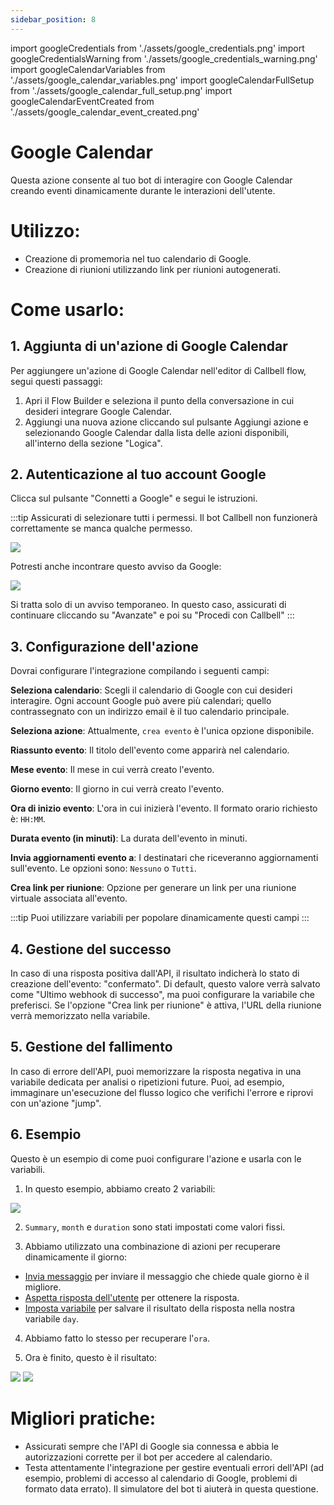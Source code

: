 ```yaml
---
sidebar_position: 8
---
```


import googleCredentials from './assets/google_credentials.png'
import googleCredentialsWarning from './assets/google_credentials_warning.png'
import googleCalendarVariables from './assets/google_calendar_variables.png'
import googleCalendarFullSetup from './assets/google_calendar_full_setup.png'
import googleCalendarEventCreated from './assets/google_calendar_event_created.png'

# Google Calendar

Questa azione consente al tuo bot di interagire con Google Calendar creando eventi dinamicamente durante le interazioni dell'utente.

# Utilizzo:

- Creazione di promemoria nel tuo calendario di Google.
- Creazione di riunioni utilizzando link per riunioni autogenerati.

# Come usarlo:

## 1. Aggiunta di un'azione di Google Calendar

Per aggiungere un'azione di Google Calendar nell'editor di Callbell flow, segui questi passaggi:

1. Apri il Flow Builder e seleziona il punto della conversazione in cui desideri integrare Google Calendar.
2. Aggiungi una nuova azione cliccando sul pulsante Aggiungi azione e selezionando Google Calendar dalla lista delle azioni disponibili, all'interno della sezione "Logica".

## 2. Autenticazione al tuo account Google

Clicca sul pulsante "Connetti a Google" e segui le istruzioni.

:::tip
Assicurati di selezionare tutti i permessi. Il bot Callbell non funzionerà correttamente se manca qualche permesso.

<div class="text--center">
    <img src={googleCredentials} width={500} />
</div>

Potresti anche incontrare questo avviso da Google:

<div class="text--center">
    <img src={googleCredentialsWarning} width={500} />
</div>

Si tratta solo di un avviso temporaneo. In questo caso, assicurati di continuare cliccando su "Avanzate" e poi su "Procedi con Callbell"
:::

## 3. Configurazione dell'azione

Dovrai configurare l'integrazione compilando i seguenti campi:

**Seleziona calendario**: Scegli il calendario di Google con cui desideri interagire. Ogni account Google può avere più calendari; quello contrassegnato con un indirizzo email è il tuo calendario principale.

**Seleziona azione**: Attualmente, `crea evento` è l'unica opzione disponibile.

**Riassunto evento**: Il titolo dell'evento come apparirà nel calendario.

**Mese evento**: Il mese in cui verrà creato l'evento.

**Giorno evento**: Il giorno in cui verrà creato l'evento.

**Ora di inizio evento**: L'ora in cui inizierà l'evento. Il formato orario richiesto è: `HH:MM`.

**Durata evento (in minuti)**: La durata dell'evento in minuti.

**Invia aggiornamenti evento a**: I destinatari che riceveranno aggiornamenti sull'evento. Le opzioni sono: `Nessuno` o `Tutti`.

**Crea link per riunione**: Opzione per generare un link per una riunione virtuale associata all'evento.

:::tip
Puoi utilizzare variabili per popolare dinamicamente questi campi
:::

## 4. Gestione del successo

In caso di una risposta positiva dall'API, il risultato indicherà lo stato di creazione dell'evento: "confermato". Di default, questo valore verrà salvato come "Ultimo webhook di successo", ma puoi configurare la variabile che preferisci. Se l'opzione "Crea link per riunione" è attiva, l'URL della riunione verrà memorizzato nella variabile.

## 5. Gestione del fallimento

In caso di errore dell'API, puoi memorizzare la risposta negativa in una variabile dedicata per analisi o ripetizioni future.
Puoi, ad esempio, immaginare un'esecuzione del flusso logico che verifichi l'errore e riprovi con un'azione "jump".

## 6. Esempio

Questo è un esempio di come puoi configurare l'azione e usarla con le variabili.

1. In questo esempio, abbiamo creato 2 variabili:

<img src={googleCalendarVariables} width={500} />

2. `Summary`, `month` e `duration` sono stati impostati come valori fissi.

3. Abbiamo utilizzato una combinazione di azioni per recuperare dinamicamente il giorno:

- [Invia messaggio](/bot/editor/actions/interaction/send_message) per inviare il messaggio che chiede quale giorno è il migliore.
- [Aspetta risposta dell'utente](/bot/editor/actions/interaction/wait_user_answer) per ottenere la risposta.
- [Imposta variabile](/bot/editor/actions/logic/set_variable) per salvare il risultato della risposta nella nostra variabile `day`.

4. Abbiamo fatto lo stesso per recuperare l'`ora`.

5. Ora è finito, questo è il risultato:

<img src={googleCalendarFullSetup} width={500} />

<img src={googleCalendarEventCreated} width={500} />

# Migliori pratiche:

- Assicurati sempre che l'API di Google sia connessa e abbia le autorizzazioni corrette per il bot per accedere al calendario.
- Testa attentamente l'integrazione per gestire eventuali errori dell'API (ad esempio, problemi di accesso al calendario di Google, problemi di formato data errato). Il simulatore del bot ti aiuterà in questa questione.